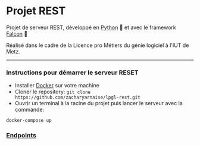 Projet REST
===========
Projet de serveur REST, développé en [Python](https://www.python.org/) :snake: et avec le framework [Falcon](https://falconframework.org/) :eagle:

Réalisé dans le cadre de la Licence pro Métiers du génie logiciel à l'IUT de Metz.

---

### Instructions pour démarrer le serveur RESET
* Installer [Docker](https://www.docker.com/) sur votre machine
* Cloner le repository: `git clone https://github.com/zacharyarnaise/lpgl-rest.git`
* Ouvrir un terminal à la racine du projet puis lancer le serveur avec la commande:
```shell
docker-compose up
```

### [Endpoints](./ENDPOINTS.md)
